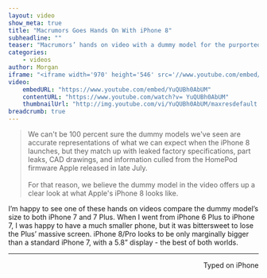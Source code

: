 ```yaml
---
layout: video
show_meta: true
title: "Macrumors Goes Hands On With iPhone 8"
subheadline: ""
teaser: "Macrumors’ hands on video with a dummy model for the purported iPhone 8/Pro"
categories:
    - videos
author: Morgan
iframe: "<iframe width='970' height='546' src='//www.youtube.com/embed/' frameborder='0' allowfullscreen></iframe>"
video:
    embedURL: "https://www.youtube.com/embed/YuQUBh0AbUM"
    contentURL: "https://www.youtube.com/watch?v= YuQUBh0AbUM"
    thumbnailUrl: "http://img.youtube.com/vi/YuQUBh0AbUM/maxresdefault.jpg"
breadcrumb: true
---
```


> We can't be 100 percent sure the dummy models we've seen are accurate representations of what we can expect when the iPhone 8 launches, but they match up with leaked factory specifications, part leaks, CAD drawings, and information culled from the HomePod firmware Apple released in late July. 
<br><br>
For that reason, we believe the dummy model in the video offers up a clear look at what Apple's iPhone 8 looks like.

I’m happy to see one of these hands on videos compare the dummy model’s size to both iPhone 7 and 7 Plus. When I went from iPhone 6 Plus to iPhone 7, I was happy to have a much smaller phone, but it was bittersweet to lose the Plus’ massive screen. iPhone 8/Pro looks to be only marginally bigger than a standard iPhone 7, with a 5.8” display - the best of both worlds. 

---
<p align="right">Typed on iPhone</p>
